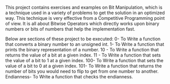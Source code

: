 This project contains exercises and examples on Bit Manipulation, which is a technique used in a variety of problems to get the solution in an optimized way. This technique is very effective from a Competitive Programming point of view. It is all about Bitwise Operators which directly works upon binary numbers or bits of numbers that help the implementation fast.

Below are sections of these project to be executed:
0- To Write a function that converts a binary number to an unsigned int.
1- To Write a function that prints the binary representation of a number.
10 - To Write a function that returns the value of a bit at a given index.
11 - To Write a function that sets the value of a bit to 1 at a given index.
100- To Write a function that sets the value of a bit to 0 at a given index.
101- To Write a function that returns the number of bits you would need to flip to get from one number to another.
Endianness- To Write a function that checks the endianness.
